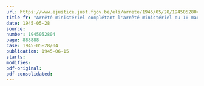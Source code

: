 ```yaml
---
url: https://www.ejustice.just.fgov.be/eli/arrete/1945/05/28/1945052804/justel
title-fr: "Arrêté ministériel complétant l'arrêté ministériel du 10 mars 1945 portant recensement des terres cultivées au 15 mars 1945 préparatoire au recensement agricole et horticole du 15 mai 1945"
date: 1945-05-28
source:
number: 1945052804
page: 888888
case: 1945-05-28/04
publication: 1945-06-15
starts:
modifies:
pdf-original:
pdf-consolidated:
---
```



